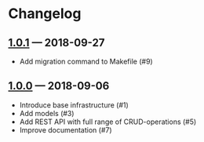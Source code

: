 # Changelog

## [1.0.1] — 2018-09-27

*   Add migration command to Makefile (#9)

## [1.0.0] — 2018-09-06

*   Introduce base infrastructure (#1)
*   Add models (#3)
*   Add REST API with full range of CRUD-operations (#5)
*   Improve documentation (#7)

[1.0.1]: https://github.com/venomspawn/cit/compare/1.0.0...1.0.1
[1.0.0]: https://github.com/venomspawn/cit/compare/10fe1ad14645245e4802be8081d51e6c6e12859b...1.0.0
